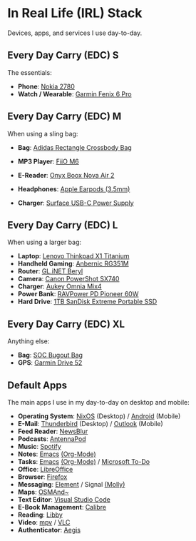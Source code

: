 # In Real Life (IRL) Stack

Devices, apps, and services I use day-to-day.
## Every Day Carry (EDC) S

The essentials:

- **Phone**: [Nokia 2780](https://www.nokia.com/phones/en_us/nokia-2780-flip)
- **Watch / Wearable**: [Garmin Fenix 6 Pro](https://www.garmin.com/en-US/p/641479/pn/010-02158-01)

## Every Day Carry (EDC) M

When using a sling bag:

- **Bag**: [Adidas Rectangle Crossbody Bag](https://www.adidas.com/us/originals-rectangle-crossbody/GA5090.html)
- **MP3 Player**: [FiiO M6](https://www.fiio.com/m6)
- **E-Reader**: [Onyx Boox Nova Air 2](https://shop.boox.com/products/novaair2)
- **Headphones**: [Apple Earpods (3.5mm)](https://www.apple.com/shop/product/MNHF2AM/A/earpods-35mm-headphone-plug)

- **Charger**: [Surface USB-C Power Supply](https://www.microsoft.com/en-us/d/surface-23w-usb-c-power-supply/8tz3pknddhjd)

## Every Day Carry (EDC) L

When using a larger bag:

- **Laptop**: [Lenovo Thinkpad X1 Titanium](https://www.lenovo.com/us/en/p/laptops/thinkpad/thinkpadx1/x1-titanium-g1/22tp2x1x1t1?orgRef=https%253A%252F%252Fduckduckgo.com%252F)
- **Handheld Gaming**: [Anbernic RG351M](https://anbernic.com/products/anbernic-rg351m)
- **Router**: [GL.iNET Beryl](https://www.gl-inet.com/products/gl-mt1300/)
- **Camera**: [Canon PowerShot SX740](https://www.usa.canon.com/shop/p/powershot-sx740-hs?color=Black&type=New)
- **Charger**: [Aukey Omnia Mix4](https://www.aukey.com/products/omnia-mix4-100w-4-port-pd-charger-with-ganfast-technology)
- **Power Bank**: [RAVPower PD Pioneer 60W](https://www.ravpower.com/products/rp-pb201-pd-60w-20000mah-portable-charger)
- **Hard Drive**: [1TB SanDisk Extreme Portable SSD](https://www.westerndigital.com/products/portable-drives/sandisk-extreme-usb-3-2-ssd?sku=SDSSDE61-1T00-G25)

## Every Day Carry (EDC) XL

Anything else:

- **Bag**: [SOC Bugout Bag](https://sandpiperca.com/collections/bugout-bags/products/bugout-bag-coyote-brown)
- **GPS**: [Garmin Drive 52](https://www.garmin.com/en-US/p/612579)

## Default Apps

The main apps I use in my day-to-day on desktop and mobile:

- **Operating System**: [NixOS](https://nixos.org/) (Desktop) / [Android](https://www.android.com/) (Mobile)
- **E-Mail**: [Thunderbird](https://www.thunderbird.net/) (Desktop) / [Outlook](https://www.microsoft.com/en-us/microsoft-365/outlook/email-and-calendar-software-microsoft-outlook) (Mobile)
- **Feed Reader**: [NewsBlur](https://www.newsblur.com/)
- **Podcasts**: [AntennaPod](https://antennapod.org/)
- **Music**: [Spotify](https://open.spotify.com/)
- **Notes**: [Emacs](https://www.gnu.org/software/emacs/) [(Org-Mode)](https://orgmode.org/)
- **Tasks**: [Emacs](https://www.gnu.org/software/emacs/) [(Org-Mode)](https://orgmode.org/) / [Microsoft To-Do](https://to-do.office.com/tasks/) 
- **Office**: [LibreOffice](https://www.libreoffice.org/)
- **Browser**: [Firefox](https://www.mozilla.org/en-US/firefox/new/)
- **Messaging**: [Element](https://element.io/) / Signal [(Molly)](https://molly.im/)
- **Maps**: [OSMAnd~](https://osmand.net/)
- **Text Editor**: [Visual Studio Code](https://code.visualstudio.com/)
- **E-Book Management**: [Calibre](https://calibre-ebook.com/)
- **Reading**: [Libby](https://libbyapp.com/)
- **Video**: [mpv](https://mpv.io/) / [VLC](https://www.videolan.org/vlc/)
- **Authenticator**: [Aegis](https://getaegis.app/)